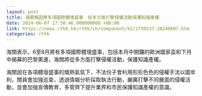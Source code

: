 ```yaml
---
layout: post
title: 海關稱因應多項國際體壇盛事　從多方面打擊侵權活動保護知識產權
date: 2024-06-07 17:58:46.000000000 +08:00
link: https://news.rthk.hk/rthk/ch/component/k2/1756537-20240607.htm
categories: rthk
---
```


海關表示，6至8月將有多項國際體壇盛事，包括本月中開鑼的歐洲國家盃和下月中揭幕的巴黎奧運，海關將從多方面打擊侵權活動，保護知識產權。

海關說在各項體壇盛事的熾熱氣氛下，不法份子會利用形形色色的侵權手法以圖牟利，關員會加強巡查，透過情報分析採取執法行動，嚴厲打擊不同層面的侵權活動，並會加強宣傳教育，多管齊下提升業界和市民保護知識產權的意識。

